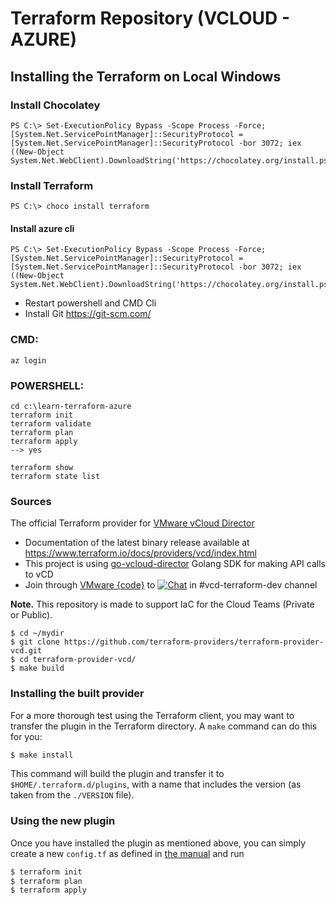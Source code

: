 Terraform Repository (VCLOUD - AZURE)
==================
## Installing the Terraform on Local Windows
### Install Chocolatey
```
PS C:\> Set-ExecutionPolicy Bypass -Scope Process -Force; [System.Net.ServicePointManager]::SecurityProtocol = [System.Net.ServicePointManager]::SecurityProtocol -bor 3072; iex ((New-Object System.Net.WebClient).DownloadString('https://chocolatey.org/install.ps1'))
```
### Install Terraform
```
PS C:\> choco install terraform
```

#### Install azure cli
```
PS C:\> Set-ExecutionPolicy Bypass -Scope Process -Force; [System.Net.ServicePointManager]::SecurityProtocol = [System.Net.ServicePointManager]::SecurityProtocol -bor 3072; iex ((New-Object System.Net.WebClient).DownloadString('https://chocolatey.org/install.ps1'))
```
- Restart powershell and CMD Cli
- Install Git https://git-scm.com/


### CMD:
```
az login
```

### POWERSHELL:
```
cd c:\learn-terraform-azure
terraform init
terraform validate
terraform plan
terraform apply
--> yes
```

```
terraform show
terraform state list
```


### Sources

The official Terraform provider for [VMware vCloud Director](https://www.vmware.com/products/vcloud-director.html)

- Documentation of the latest binary release available at https://www.terraform.io/docs/providers/vcd/index.html
- This project is using [go-vcloud-director](https://github.com/vmware/go-vcloud-director) Golang SDK for making API calls to vCD
- Join through [VMware {code}](https://code.vmware.com/) to [![Chat](https://img.shields.io/badge/chat-on%20slack-brightgreen.svg)](https://vmwarecode.slack.com/messages/CBBBXVB16) in #vcd-terraform-dev channel 


**Note.** This repository is made to support IaC for the Cloud Teams (Private or Public).

```
$ cd ~/mydir
$ git clone https://github.com/terraform-providers/terraform-provider-vcd.git
$ cd terraform-provider-vcd/
$ make build
```

### Installing the built provider

For a more thorough test using the Terraform client, you may want to transfer the plugin in the Terraform directory. A `make` command can do this for you:

```sh
$ make install
```

This command will build the plugin and transfer it to `$HOME/.terraform.d/plugins`, with a name that includes the version (as taken from the `./VERSION` file).

### Using the new plugin

Once you have installed the plugin as mentioned above, you can simply create a new `config.tf` as defined in [the manual](https://www.terraform.io/docs/providers/vcd/index.html) and run 

```sh
$ terraform init
$ terraform plan
$ terraform apply
```
